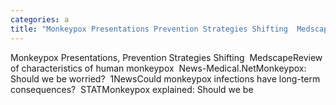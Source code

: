 ```yaml
---
categories: a
title: "Monkeypox Presentations Prevention Strategies Shifting  Medscape"
---
```

Monkeypox Presentations, Prevention Strategies Shifting&nbsp;&nbsp;MedscapeReview of characteristics of human monkeypox&nbsp;&nbsp;News-Medical.NetMonkeypox: Should we be worried?&nbsp;&nbsp;1NewsCould monkeypox infections have long-term consequences?&nbsp;&nbsp;STATMonkeypox explained: Should we be